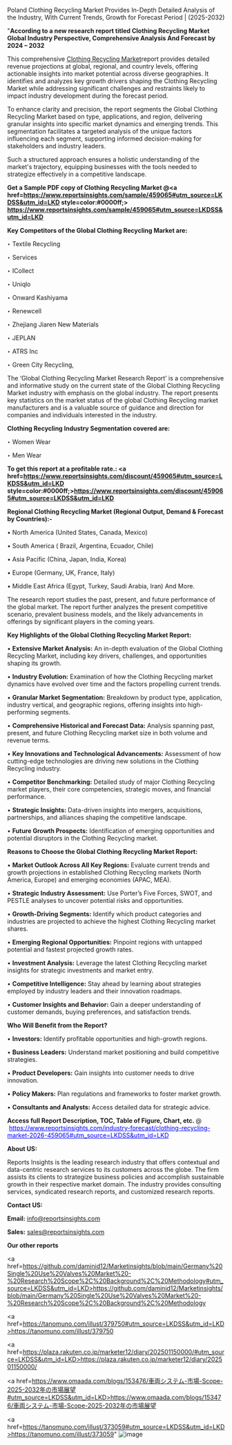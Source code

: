 Poland Clothing Recycling Market Provides In-Depth Detailed Analysis of the Industry, With Current Trends, Growth for Forecast Period | (2025-2032)

"<strong>According to a new research report titled Clothing Recycling Market Global Industry Perspective, Comprehensive Analysis And Forecast by 2024 – 2032</strong>

This comprehensive <a href=https://www.reportsinsights.com/sample/459065>Clothing Recycling Market</a>report provides detailed revenue projections at global, regional, and country levels, offering actionable insights into market potential across diverse geographies. It identifies and analyzes key growth drivers shaping the Clothing Recycling Market while addressing significant challenges and restraints likely to impact industry development during the forecast period.

To enhance clarity and precision, the report segments the Global Clothing Recycling Market based on type, applications, and region, delivering granular insights into specific market dynamics and emerging trends. This segmentation facilitates a targeted analysis of the unique factors influencing each segment, supporting informed decision-making for stakeholders and industry leaders.

Such a structured approach ensures a holistic understanding of the market's trajectory, equipping businesses with the tools needed to strategize effectively in a competitive landscape.

<strong>Get a Sample PDF copy of Clothing Recycling Market </strong><strong>@<a href=https://www.reportsinsights.com/sample/459065#utm_source=LKDSS&utm_id=LKD style=color:#0000ff;> https://www.reportsinsights.com/sample/459065#utm_source=LKDSS&utm_id=LKD</a></strong></font>

<strong>Key Competitors of the Global Clothing Recycling Market are:</strong>

‣ Textile Recycling

‣ Services

‣ ICollect

‣ Uniqlo

‣ Onward Kashiyama

‣ Renewcell

‣ Zhejiang Jiaren New Materials

‣ JEPLAN

‣ ATRS Inc

‣ Green City Recycling,

The ‘Global Clothing Recycling Market Research Report’ is a comprehensive and informative study on the current state of the Global Clothing Recycling Market industry with emphasis on the global industry. The report presents key statistics on the market status of the global Clothing Recycling market manufacturers and is a valuable source of guidance and direction for companies and individuals interested in the industry.

<strong>Clothing Recycling Industry Segmentation covered are:</strong>

‣ Women Wear

‣ Men Wear

<strong>To get this report at a profitable rate.: <a href=https://www.reportsinsights.com/discount/459065#utm_source=LKDSS&utm_id=LKD style=color:#0000ff;>https://www.reportsinsights.com/discount/459065#utm_source=LKDSS&utm_id=LKD</a></strong></font>

<strong>Regional Clothing Recycling Market (Regional Output, Demand &amp; Forecast by Countries):-</strong>

• North America (United States, Canada, Mexico)

• South America ( Brazil, Argentina, Ecuador, Chile)

• Asia Pacific (China, Japan, India, Korea)

• Europe (Germany, UK, France, Italy)

• Middle East Africa (Egypt, Turkey, Saudi Arabia, Iran) And More.

The research report studies the past, present, and future performance of the global market. The report further analyzes the present competitive scenario, prevalent business models, and the likely advancements in offerings by significant players in the coming years.

<strong>Key Highlights of the Global Clothing Recycling Market Report:</strong>

• <strong>Extensive Market Analysis:</strong> An in-depth evaluation of the Global Clothing Recycling Market, including key drivers, challenges, and opportunities shaping its growth.

• <strong>Industry Evolution:</strong> Examination of how the Clothing Recycling market dynamics have evolved over time and the factors propelling current trends.

• <strong>Granular Market Segmentation:</strong> Breakdown by product type, application, industry vertical, and geographic regions, offering insights into high-performing segments.

• <strong>Comprehensive Historical and Forecast Data:</strong> Analysis spanning past, present, and future Clothing Recycling market size in both volume and revenue terms.

• <strong>Key Innovations and Technological Advancements:</strong> Assessment of how cutting-edge technologies are driving new solutions in the Clothing Recycling industry.

• <strong>Competitor Benchmarking:</strong> Detailed study of major Clothing Recycling market players, their core competencies, strategic moves, and financial performance.

• <strong>Strategic Insights:</strong> Data-driven insights into mergers, acquisitions, partnerships, and alliances shaping the competitive landscape.

• <strong>Future Growth Prospects:</strong> Identification of emerging opportunities and potential disruptors in the Clothing Recycling market.

<strong>Reasons to Choose the Global Clothing Recycling Market Report:</strong>

• <strong>Market Outlook Across All Key Regions:</strong> Evaluate current trends and growth projections in established Clothing Recycling markets (North America, Europe) and emerging economies (APAC, MEA).

• <strong>Strategic Industry Assessment:</strong> Use Porter’s Five Forces, SWOT, and PESTLE analyses to uncover potential risks and opportunities.

• <strong>Growth-Driving Segments:</strong> Identify which product categories and industries are projected to achieve the highest Clothing Recycling market shares.

• <strong>Emerging Regional Opportunities:</strong> Pinpoint regions with untapped potential and fastest projected growth rates.

• <strong>Investment Analysis:</strong> Leverage the latest Clothing Recycling market insights for strategic investments and market entry.

• <strong>Competitive Intelligence:</strong> Stay ahead by learning about strategies employed by industry leaders and their innovation roadmaps.

• <strong>Customer Insights and Behavior:</strong> Gain a deeper understanding of customer demands, buying preferences, and satisfaction trends.

<strong>Who Will Benefit from the Report?</strong>

• <strong>Investors:</strong> Identify profitable opportunities and high-growth regions.

• <strong>Business Leaders:</strong> Understand market positioning and build competitive strategies.

• <strong>Product Developers:</strong> Gain insights into customer needs to drive innovation.

• <strong>Policy Makers:</strong> Plan regulations and frameworks to foster market growth.

• <strong>Consultants and Analysts:</strong> Access detailed data for strategic advice.
</ul>
<strong>Access full Report Description, TOC, Table of Figure, Chart, etc. </strong>@  <a href=https://www.reportsinsights.com/industry-forecast/clothing-recycling-market-2026-459065#utm_source=LKDSS&utm_id=LKD style=color:#0000ff;>https://www.reportsinsights.com/industry-forecast/clothing-recycling-market-2026-459065#utm_source=LKDSS&utm_id=LKD</a></font>

<strong><strong>About US</strong>:</strong>

Reports Insights is the leading research industry that offers contextual and data-centric research services to its customers across the globe. The firm assists its clients to strategize business policies and accomplish sustainable growth in their respective market domain. The industry provides consulting services, syndicated research reports, and customized research reports.

<strong>Contact US:</strong>

<p class=""""><b>Email:</b> <a href=mailto:info@reportsinsights.com>info@reportsinsights.com</a></p>
<p class=""""><b>Sales:</b> <a href=mailto:sales@reportsinsights.com>sales@reportsinsights.com</a></p>

<strong>Our other reports</strong>

<a href=https://github.com/daminid12/Marketinsights/blob/main/Germany%20Single%20Use%20Valves%20Market%20-%20Research%20Scope%2C%20Background%2C%20Methodology#utm_source=LKDSS&utm_id=LKD>https://github.com/daminid12/Marketinsights/blob/main/Germany%20Single%20Use%20Valves%20Market%20-%20Research%20Scope%2C%20Background%2C%20Methodology</a>

<a href=https://tanomuno.com/illust/379750#utm_source=LKDSS&utm_id=LKD>https://tanomuno.com/illust/379750</a>

<a href=https://plaza.rakuten.co.jp/marketer12/diary/202501150000/#utm_source=LKDSS&utm_id=LKD>https://plaza.rakuten.co.jp/marketer12/diary/202501150000/</a>

<a href=https://www.omaada.com/blogs/153476/車両システム-市場-Scope-2025-2032年の市場展望#utm_source=LKDSS&utm_id=LKD>https://www.omaada.com/blogs/153476/車両システム-市場-Scope-2025-2032年の市場展望</a>

<a href=https://tanomuno.com/illust/373059#utm_source=LKDSS&utm_id=LKD>https://tanomuno.com/illust/373059</a>"
![image](https://github.com/user-attachments/assets/905d27d7-f131-4b8a-a493-6f74b8f701a3)
